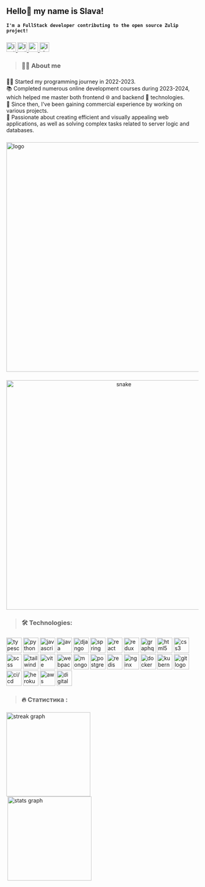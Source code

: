 ## Hello👋 my name is Slava!

**`I'm a FullStack developer contributing to the open source Zulip project!`**

###

<div align="left">
  <a href="https://www.instagram.com/cook1e____" target="_blank">
    <img src="https://img.shields.io/static/v1?message=Instagram&logo=instagram&label=&color=E4405F&logoColor=white&labelColor=&style=for-the-badge" height="25" alt="instagram logo" />
  </a>
  <a href="https://leetcode.com/u/lokrip2" target="_blank">
    <img src="https://img.shields.io/static/v1?message=LeetCode&logo=leetcode&label=&color=FFA116&logoColor=white&labelColor=&style=for-the-badge" height="25" alt="leetcode logo" />
  </a>
  <a href="https://www.codewars.com/users/LOKR1P" target="_blank">
    <img src="https://img.shields.io/static/v1?message=Codewars&logo=codewars&label=&color=B1361E&logoColor=white&labelColor=&style=for-the-badge" height="25" alt="codewars logo" />
  </a>
  
  <a href="https://lalafo.kg/user/12763056" target="_blank">
    <img src="https://img.shields.io/static/v1?message=Lalafo&logo=lalafo&label=&color=007AFF&logoColor=white&labelColor=&style=for-the-badge" height="25" alt="lalafo logo" />
  </a>
</div>

###

> <h3 align="left">👩‍💻  About me</h3>

###

<p align="left">👨‍💻 Started my programming journey in 2022-2023.<br>
📚 Completed numerous online development courses during 2023-2024, which helped me master both frontend 🌐 and backend 🔧 technologies.<br>
💼 Since then, I've been gaining commercial experience by working on various projects.<br>
🎨 Passionate about creating efficient and visually appealing web applications, as well as solving complex tasks related to server logic and databases.</p>

###

<p align="left">
 <img width="600" src="https://images-wixmp-ed30a86b8c4ca887773594c2.wixmp.com/f/c83c004e-1370-4756-88e5-4071de797088/dgdq8br-09cc7ad6-a021-47a5-b0e0-917b12b0f7a7.gif?token=eyJ0eXAiOiJKV1QiLCJhbGciOiJIUzI1NiJ9.eyJzdWIiOiJ1cm46YXBwOjdlMGQxODg5ODIyNjQzNzNhNWYwZDQxNWVhMGQyNmUwIiwiaXNzIjoidXJuOmFwcDo3ZTBkMTg4OTgyMjY0MzczYTVmMGQ0MTVlYTBkMjZlMCIsIm9iaiI6W1t7InBhdGgiOiJcL2ZcL2M4M2MwMDRlLTEzNzAtNDc1Ni04OGU1LTQwNzFkZTc5NzA4OFwvZGdkcThici0wOWNjN2FkNi1hMDIxLTQ3YTUtYjBlMC05MTdiMTJiMGY3YTcuZ2lmIn1dXSwiYXVkIjpbInVybjpzZXJ2aWNlOmZpbGUuZG93bmxvYWQiXX0.tqRMtE-b2QiI2nnefNxSDMJvZCcYqFmq2ccg_Xfzqb8" alt="logo"/>
</p>

###

<p align="center">
 <img width="600" src="[assets/github-snake.svg](https://images-wixmp-ed30a86b8c4ca887773594c2.wixmp.com/f/c83c004e-1370-4756-88e5-4071de797088/dgdq8br-09cc7ad6-a021-47a5-b0e0-917b12b0f7a7.gif?token=eyJ0eXAiOiJKV1QiLCJhbGciOiJIUzI1NiJ9.eyJzdWIiOiJ1cm46YXBwOjdlMGQxODg5ODIyNjQzNzNhNWYwZDQxNWVhMGQyNmUwIiwiaXNzIjoidXJuOmFwcDo3ZTBkMTg4OTgyMjY0MzczYTVmMGQ0MTVlYTBkMjZlMCIsIm9iaiI6W1t7InBhdGgiOiJcL2ZcL2M4M2MwMDRlLTEzNzAtNDc1Ni04OGU1LTQwNzFkZTc5NzA4OFwvZGdkcThici0wOWNjN2FkNi1hMDIxLTQ3YTUtYjBlMC05MTdiMTJiMGY3YTcuZ2lmIn1dXSwiYXVkIjpbInVybjpzZXJ2aWNlOmZpbGUuZG93bmxvYWQiXX0.tqRMtE-b2QiI2nnefNxSDMJvZCcYqFmq2ccg_Xfzqb8)" alt="snake"/>
</p>


> <h3 align="left">🛠 Technologies:</h3>

###

<div align="left">
  <img src="https://skillicons.dev/icons?i=typescript" height="40" alt="typescript logo" />
  <img src="https://skillicons.dev/icons?i=python" height="40" alt="python logo" />
  <img src="https://cdn.jsdelivr.net/gh/devicons/devicon/icons/javascript/javascript-original.svg" height="40" alt="javascript logo" />
  <img src="https://cdn.jsdelivr.net/gh/devicons/devicon/icons/java/java-original.svg" height="40" alt="java logo" />
  <img src="https://skillicons.dev/icons?i=django" height="40" alt="django framework logo" />
  <img src="https://skillicons.dev/icons?i=spring" height="40" alt="spring framework logo" />
  <img src="https://skillicons.dev/icons?i=react" height="40" alt="react logo" />
  <img src="https://skillicons.dev/icons?i=redux" height="40" alt="redux logo" />
  <img src="https://skillicons.dev/icons?i=graphql" height="40" alt="graphql logo" />
  <img src="https://cdn.jsdelivr.net/gh/devicons/devicon/icons/html5/html5-original.svg" height="40" alt="html5 logo" />
  <img src="https://cdn.jsdelivr.net/gh/devicons/devicon/icons/css3/css3-original.svg" height="40" alt="css3 logo" />
  <img src="https://skillicons.dev/icons?i=scss" height="40" alt="scss logo" />
  <img src="https://skillicons.dev/icons?i=tailwind" height="40" alt="tailwind logo" />
  <img src="https://skillicons.dev/icons?i=vite" height="40" alt="vite logo" />
  <img src="https://skillicons.dev/icons?i=webpack" height="40" alt="webpack logo" />
  <img src="https://skillicons.dev/icons?i=mongodb" height="40" alt="mongodb logo" />
  <img src="https://skillicons.dev/icons?i=postgres" height="40" alt="postgresql logo" />
  <img src="https://skillicons.dev/icons?i=redis" height="40" alt="redis logo" />
  <img src="https://skillicons.dev/icons?i=nginx" height="40" alt="nginx logo" />
  <img src="https://skillicons.dev/icons?i=docker" height="40" alt="docker logo" />
  <img src="https://skillicons.dev/icons?i=kubernetes" height="40" alt="kubernetes logo" />
  <img src="https://skillicons.dev/icons?i=git" height="40" alt="git logo" />
  <img src="https://skillicons.dev/icons?i=githubactions" height="40" alt="ci/cd logo" />
  <img src="https://skillicons.dev/icons?i=heroku" height="40" alt="heroku logo" />
  <img src="https://skillicons.dev/icons?i=aws" height="40" alt="aws logo" />
  <img src="https://skillicons.dev/icons?i=digitalocean" height="40" alt="digitalocean logo" />
</div>

###

> <h3 align="left">🔥   Cтатистика :</h3>

###

<div align="left" style="display: flex; flex-direction: column; justify-content: space-between; align-items: flex-start;">
  <img align="left" src="http://github-profile-summary-cards.vercel.app/api/cards/stats?username=lokrip&theme=aura_dark" height="220" alt="streak graph"  />
  <img align="right" src="http://github-profile-summary-cards.vercel.app/api/cards/productive-time?username=lokrip&theme=aura_dark&utcOffset=8" height="220" alt="stats graph"  />
</div>
